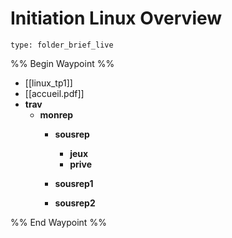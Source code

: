 # Initiation Linux Overview
 
```ccard
type: folder_brief_live
```
 
%% Begin Waypoint %%
- [[linux_tp1]]
- [[accueil.pdf]]
- **trav**
	- **monrep**
		- **sousrep**
			- **jeux**
			- **prive**

		- **sousrep1**
		- **sousrep2**

%% End Waypoint %%